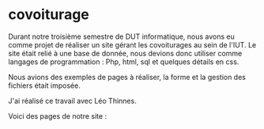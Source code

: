 # covoiturage
Durant notre troisième semestre de DUT informatique, nous avons eu comme projet de réaliser un site gérant les covoiturages au sein de l'IUT. Le site était relié à une base de donnée, nous devions donc utiliser comme langages de programmation : Php, html, sql et quelques détails en css.

Nous avions des exemples de pages à réaliser, la forme et la gestion des fichiers était imposée.

J'ai réalisé ce travail avec Léo Thinnes.

Voici des pages de notre site :


